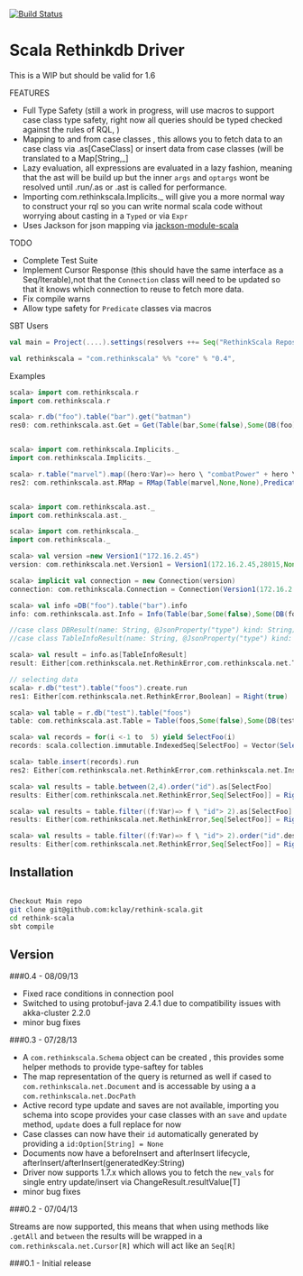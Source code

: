 [![Build Status](https://travis-ci.org/kclay/rethink-scala.png)](https://travis-ci.org/kclay/rethink-scala)

Scala Rethinkdb Driver
=========

This is a WIP but should be valid for 1.6

FEATURES
 - Full Type Safety (still a work in progress, will use macros to support case class type safety, right now all queries should be typed checked against the rules of RQL, )
 - Mapping to and from case classes , this allows you to fetch data to an case class via .as[CaseClass] or insert data from case classes (will be translated to a Map[String,_]
 - Lazy evaluation, all expressions are evaluated in a lazy fashion, meaning that the ast will be build up but the inner `args` and `optargs` wont be resolved until .run/.as or .ast is called for performance.
 - Importing com.rethinkscala.Implicits._ will give you a more normal way to construct your rql so you can write normal scala code without worrying about casting in a `Typed` or via `Expr`
 - Uses Jackson for json mapping via [jackson-module-scala](https://github.com/FasterXML/jackson-module-scala) 
 

TODO

  - Complete Test Suite
  - Implement Cursor Response (this should have the same interface as a Seq/Iterable),not that the `Connection` class will need
  to be updated so that it knows which connection to reuse to fetch more data.
  - Fix compile warns
  - Allow type safety for `Predicate` classes via macros


SBT Users
```scala
val main = Project(....).settings(resolvers ++= Seq("RethinkScala Repository" at "http://kclay.github.io/releases"))

val rethinkscala = "com.rethinkscala" %% "core" % "0.4",
```
Examples
```scala
scala> import com.rethinkscala.r
import com.rethinkscala.r

scala> r.db("foo").table("bar").get("batman")
res0: com.rethinkscala.ast.Get = Get(Table(bar,Some(false),Some(DB(foo))),batman)


scala> import com.rethinkscala.Implicits._
import com.rethinkscala.Implicits._

scala> r.table("marvel").map((hero:Var)=> hero \ "combatPower" + hero \ "combatPower" * 2)
res2: com.rethinkscala.ast.RMap = RMap(Table(marvel,None,None),Predicate1(<function1>))


scala> import com.rethinkscala.ast._
import com.rethinkscala.ast._

scala> import com.rethinkscala._
import com.rethinkscala._

scala> val version =new Version1("172.16.2.45")
version: com.rethinkscala.net.Version1 = Version1(172.16.2.45,28015,None,5)

scala> implicit val connection = new Connection(version)
connection: com.rethinkscala.Connection = Connection(Version1(172.16.2.45,28015,None,5))

scala> val info =DB("foo").table("bar").info
info: com.rethinkscala.ast.Info = Info(Table(bar,Some(false),Some(DB(foo))))

//case class DBResult(name: String, @JsonProperty("type") kind: String) extends Document
//case class TableInfoResult(name: String, @JsonProperty("type") kind: String, db: DBResult) extends Document

scala> val result = info.as[TableInfoResult]
result: Either[com.rethinkscala.net.RethinkError,com.rethinkscala.net.TableInfoResult] = Right(TableInfoResult(bar,TABLE,DBResult(test,DB)))

// selecting data
scala> r.db("test").table("foos").create.run
res1: Either[com.rethinkscala.net.RethinkError,Boolean] = Right(true)

scala> val table = r.db("test").table("foos")
table: com.rethinkscala.ast.Table = Table(foos,Some(false),Some(DB(test)))

scala> val records = for(i <-1 to  5) yield SelectFoo(i)
records: scala.collection.immutable.IndexedSeq[SelectFoo] = Vector(SelectFoo(1), SelectFoo(2), SelectFoo(3), SelectFoo(4), SelectFoo(5))

scala> table.insert(records).run
res2: Either[com.rethinkscala.net.RethinkError,com.rethinkscala.net.InsertResult] = Right(InsertResult(5,0,0,0,None,null,0,0))

scala> val results = table.between(2,4).order("id").as[SelectFoo]
results: Either[com.rethinkscala.net.RethinkError,Seq[SelectFoo]] = Right(Cursor(SelectFoo(2), SelectFoo(3), SelectFoo(4)))

scala> val results = table.filter((f:Var)=> f \ "id"> 2).as[SelectFoo]
results: Either[com.rethinkscala.net.RethinkError,Seq[SelectFoo]] = Right(Cursor(SelectFoo(3), SelectFoo(5), SelectFoo(4)))

scala> val results = table.filter((f:Var)=> f \ "id"> 2).order("id".desc).as[SelectFoo]
results: Either[com.rethinkscala.net.RethinkError,Seq[SelectFoo]] = Right(Cursor(SelectFoo(5), SelectFoo(4), SelectFoo(3)))


```



Installation
--------------


```sh

Checkout Main repo
git clone git@github.com:kclay/rethink-scala.git
cd rethink-scala
sbt compile

```

Version
-
###0.4 - 08/09/13
 - Fixed race conditions in connection pool
 - Switched to using protobuf-java 2.4.1 due to compatibility issues with akka-cluster 2.2.0
 - minor bug fixes

###0.3 - 07/28/13
 - A `com.rethinkscala.Schema` object can be created , this provides some helper methods to provide type-saftey for tables
 - The map representation of the query is returned as well if cased to `com.rethinkscala.net.Document` and is accessable by using a a `com.rethinkscala.net.DocPath`
 - Active record type update and saves are not available, importing you schema into scope provides your case classes with an `save` and `update` method, `update` does a full replace for now
 - Case classes can now have their `id` automatically generated by providing a `id:Option[String] = None`
 - Documents now have a beforeInsert and afterInsert lifecycle, afterInsert/afterInsert(generatedKey:String)
 - Driver now supports 1.7.x which allows you to fetch the `new_vals` for single entry update/insert via ChangeResult.resultValue[T]
 - minor bug fixes

###0.2 - 07/04/13

Streams are now supported, this means that when using methods like `.getAll` and `between` the results will be wrapped in a `com.rethinkscala.net.Cursor[R]` which will act like an `Seq[R]`

###0.1 - 
Initial release
